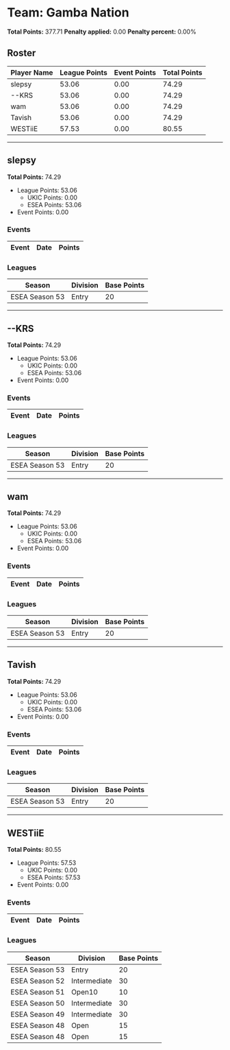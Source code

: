 # Team: Gamba Nation

**Total Points:** 377.71
**Penalty applied:** 0.00
**Penalty percent:** 0.00%

## Roster
| Player Name | League Points | Event Points | Total Points |
|-------------|--------------|--------------|-------------|
| slepsy | 53.06 | 0.00 | 74.29 |
| --KRS | 53.06 | 0.00 | 74.29 |
| wam | 53.06 | 0.00 | 74.29 |
| Tavish | 53.06 | 0.00 | 74.29 |
| WESTiiE | 57.53 | 0.00 | 80.55 |

---

## slepsy

**Total Points:** 74.29

- League Points: 53.06
  - UKIC Points: 0.00
  - ESEA Points: 53.06
- Event Points: 0.00

### Events
| Event | Date | Points |
|-------|------|--------|
### Leagues
| Season | Division | Base Points |
|--------|----------|-------------|
| ESEA Season 53 | Entry | 20 |
---

## --KRS

**Total Points:** 74.29

- League Points: 53.06
  - UKIC Points: 0.00
  - ESEA Points: 53.06
- Event Points: 0.00

### Events
| Event | Date | Points |
|-------|------|--------|
### Leagues
| Season | Division | Base Points |
|--------|----------|-------------|
| ESEA Season 53 | Entry | 20 |
---

## wam

**Total Points:** 74.29

- League Points: 53.06
  - UKIC Points: 0.00
  - ESEA Points: 53.06
- Event Points: 0.00

### Events
| Event | Date | Points |
|-------|------|--------|
### Leagues
| Season | Division | Base Points |
|--------|----------|-------------|
| ESEA Season 53 | Entry | 20 |
---

## Tavish

**Total Points:** 74.29

- League Points: 53.06
  - UKIC Points: 0.00
  - ESEA Points: 53.06
- Event Points: 0.00

### Events
| Event | Date | Points |
|-------|------|--------|
### Leagues
| Season | Division | Base Points |
|--------|----------|-------------|
| ESEA Season 53 | Entry | 20 |
---

## WESTiiE

**Total Points:** 80.55

- League Points: 57.53
  - UKIC Points: 0.00
  - ESEA Points: 57.53
- Event Points: 0.00

### Events
| Event | Date | Points |
|-------|------|--------|
### Leagues
| Season | Division | Base Points |
|--------|----------|-------------|
| ESEA Season 53 | Entry | 20 |
| ESEA Season 52 | Intermediate | 30 |
| ESEA Season 51 | Open10 | 10 |
| ESEA Season 50 | Intermediate | 30 |
| ESEA Season 49 | Intermediate | 30 |
| ESEA Season 48 | Open | 15 |
| ESEA Season 48 | Open | 15 |